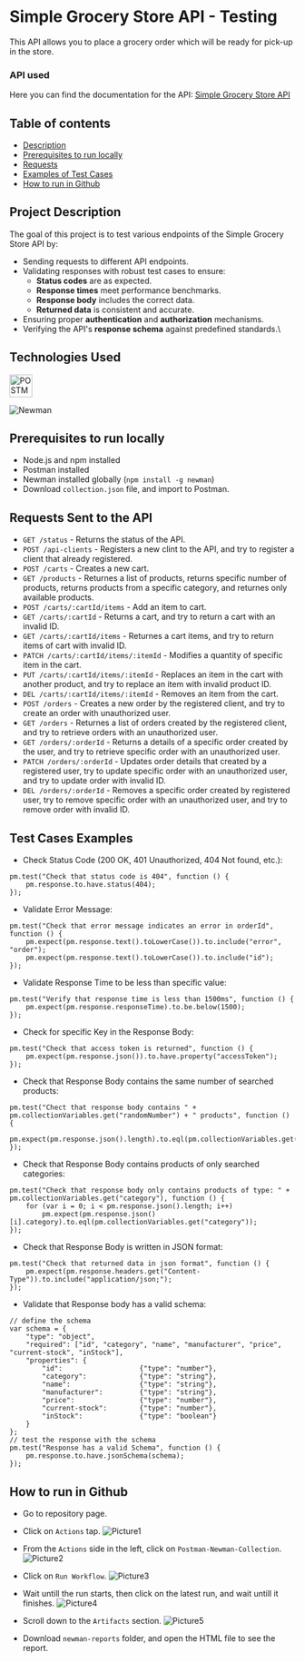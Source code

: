 # Simple Grocery Store API - Testing
This API allows you to place a grocery order which will be ready for pick-up in the store.
### API used
  Here you can find the documentation for the API:
  [Simple Grocery Store API](https://github.com/vdespa/Postman-Complete-Guide-API-Testing/blob/main/simple-grocery-store-api.md)
## Table of contents
* [Description](#Project-Description)
* [Prerequisites to run locally](#Prerequisites-to-run-locally)
* [Requests](#Requests-Sent-to-the-API)
* [Examples of Test Cases](#Test-Cases-Examples)
* [How to run in Github](#How-to-run-in-Github)  
## Project Description
The goal of this project is to test various endpoints of the Simple Grocery Store API by:
*   Sending requests to different API endpoints.
*   Validating responses with robust test cases to ensure:
    *   **Status codes** are as expected.
    *   **Response times** meet performance benchmarks.
    *   **Response body** includes the correct data.
    *   **Returned data** is consistent and accurate.
*   Ensuring proper **authentication** and **authorization** mechanisms.
*   Verifying the API's **response schema** against predefined standards.\
  ##  Technologies Used
<a href="https://www.postman.com/"><img src="https://user-images.githubusercontent.com/25181517/192109061-e138ca71-337c-4019-8d42-4792fdaa7128.png" title="POSTMAN" alt="POSTMAN" width="40" height="40"/></a>

![Newman](https://img.shields.io/badge/Newman-Command_Line-brightgreen)
## Prerequisites to run locally
  - Node.js and npm installed
  - Postman installed
  - Newman installed globally (`npm install -g newman`)
  - Download `collection.json` file, and import to Postman.
## Requests Sent to the API
+ `GET /status` - Returns the status of the API.
+ `POST /api-clients` - Registers a new clint to the API, and try to register a client that already registered.
+ `POST /carts` - Creates a new cart.
+ `GET /products` - Returnes a list of products, returns specific number of products, returns products from a specific category, and returnes only available products.
+ `POST /carts/:cartId/items` - Add an item to cart.
+ `GET /carts/:cartId` - Returns a cart, and try to return a cart with an invalid ID.
+ `GET /carts/:cartId/items` - Returnes a cart items, and try to return items of cart with invalid ID.
+ `PATCH /carts/:cartId/items/:itemId` - Modifies a quantity of specific item in the cart.
+ `PUT /carts/:cartId/items/:itemId` - Replaces an item in the cart with another product, and try to replace an item with invalid product ID.
+ `DEL /carts/:cartId/items/:itemId` - Removes an item from the cart.
+ `POST /orders` - Creates a new order by the registered client, and try to create an order with unauthorized user.
+ `GET /orders` - Returnes a list of orders created by the registered client, and try to retrieve orders with an unauthorized user.
+ `GET /orders/:orderId` - Returns a details of a specific order created by the user, and try to retrieve specific order with an unauthorized user.
+ `PATCH /orders/:orderId` - Updates order details that created by a registered user, try to update specific order with an unauthorized user, and try to update order with invalid ID.
+ `DEL /orders/:orderId` - Removes a specific order created by registered user, try to remove specific order with an unauthorized user, and try to remove order with invalid ID.
## Test Cases Examples
+ Check Status Code (200 OK, 401 Unauthorized, 404 Not found, etc.):
```
pm.test("Check that status code is 404", function () {
	pm.response.to.have.status(404);
});
```
+ Validate Error Message:
```
pm.test("Check that error message indicates an error in orderId", function () {
    pm.expect(pm.response.text().toLowerCase()).to.include("error", "order");
    pm.expect(pm.response.text().toLowerCase()).to.include("id");
});
```
+ Validate Response Time to be less than specific value:
```
pm.test("Verify that response time is less than 1500ms", function () {
    pm.expect(pm.response.responseTime).to.be.below(1500);
});
```
+ Check for specific Key in the Response Body:
```
pm.test("Check that access token is returned", function () {
    pm.expect(pm.response.json()).to.have.property("accessToken");
});
```
+ Check that Response Body contains the same number of searched products:
```
pm.test("Chect that response body contains " + pm.collectionVariables.get("randomNumber") + " products", function () {
    pm.expect(pm.response.json().length).to.eql(pm.collectionVariables.get("randomNumber"));
});
```
+ Check that Response Body contains products of only searched categories:
```
pm.test("Check that response body only contains products of type: " + pm.collectionVariables.get("category"), function () {
    for (var i = 0; i < pm.response.json().length; i++)
        pm.expect(pm.response.json()[i].category).to.eql(pm.collectionVariables.get("category"));
});
```
+ Check that Response Body is written in JSON format:
```
pm.test("Check that returned data in json format", function () {
    pm.expect(pm.response.headers.get("Content-Type")).to.include("application/json;");
});
```
+ Validate that Response body has a valid schema:
```
// define the schema
var schema = {
    "type": "object",
    "required": ["id", "category", "name", "manufacturer", "price", "current-stock", "inStock"],
    "properties": {
        "id":                   {"type": "number"},
        "category":             {"type": "string"},
        "name":                 {"type": "string"},
        "manufacturer":         {"type": "string"},
        "price":                {"type": "number"},
        "current-stock":        {"type": "number"},
        "inStock":              {"type": "boolean"}
    }
};
// test the response with the schema
pm.test("Response has a valid Schema", function () {
    pm.response.to.have.jsonSchema(schema);
});
```
## How to run in Github
- Go to repository page.
- Click on `Actions` tap.
 ![Picture1](https://github.com/nourrrhan/GroceryAPI-Testing/assets/70220868/94697b91-dbc0-4d70-8457-a103989daad5)

- From the `Actions` side in the left, click on `Postman-Newman-Collection`.
 ![Picture2](https://github.com/nourrrhan/GroceryAPI-Testing/assets/70220868/772ca450-952c-4742-b217-2191578851a5)

- Click on `Run Workflow`.
 ![Picture3](https://github.com/nourrrhan/GroceryAPI-Testing/assets/70220868/8cbfd101-0167-4e6e-a71c-116bba8ec943)

- Wait untill the run starts, then click on the latest run, and wait untill it finishes.
 ![Picture4](https://github.com/nourrrhan/GroceryAPI-Testing/assets/70220868/eb40ebec-bbfa-4857-b5a8-80c608286f26)

- Scroll down to the `Artifacts` section.
 ![Picture5](https://github.com/nourrrhan/GroceryAPI-Testing/assets/70220868/3e281cc6-58f0-4ce3-80a3-02032322f513)

- Download `newman-reports` folder, and open the HTML file to see the report.




  
